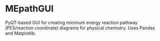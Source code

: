 # MEpathGUI
PyQT-based GUI for creating minimum energy reaction pathway (PES/reaction coordinate) diagrams for physical chemistry. Uses Pandas and Matplotlib. 
